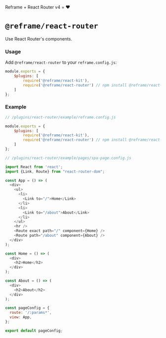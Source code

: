 <!---






    WARNING, READ THIS.
    This is a computed file. Do not edit.
    Edit `/plugins/react-router/readme.template.md` instead.












    WARNING, READ THIS.
    This is a computed file. Do not edit.
    Edit `/plugins/react-router/readme.template.md` instead.












    WARNING, READ THIS.
    This is a computed file. Do not edit.
    Edit `/plugins/react-router/readme.template.md` instead.












    WARNING, READ THIS.
    This is a computed file. Do not edit.
    Edit `/plugins/react-router/readme.template.md` instead.












    WARNING, READ THIS.
    This is a computed file. Do not edit.
    Edit `/plugins/react-router/readme.template.md` instead.






-->
Reframe + React Router v4 = :heart:

# `@reframe/react-router`

Use React Router's components.

### Usage

Add `@reframe/react-router` to your `reframe.config.js`:

~~~js
module.exports = {
    $plugins: [
        require('@reframe/react-kit'),
        require('@reframe/react-router') // npm install @reframe/react-router
    ]
};
~~~

### Example

~~~js
// /plugins/react-router/example/reframe.config.js

module.exports = {
    $plugins: [
        require('@reframe/react-kit'),
        require('@reframe/react-router') // npm install @reframe/react-router
    ]
};
~~~

~~~js
// /plugins/react-router/example/pages/spa-page.config.js

import React from 'react';
import {Link, Route} from "react-router-dom";

const App = () => (
  <div>
    <ul>
      <li>
        <Link to="/">Home</Link>
      </li>
      <li>
        <Link to="/about">About</Link>
      </li>
    </ul>
    <hr />
    <Route exact path="/" component={Home} />
    <Route path="/about" component={About} />
  </div>
);

const Home = () => (
  <div>
    <h2>Home</h2>
  </div>
);

const About = () => (
  <div>
    <h2>About</h2>
  </div>
);

const pageConfig = {
  route: '/:params*',
  view: App,
};

export default pageConfig;
~~~

<!---






    WARNING, READ THIS.
    This is a computed file. Do not edit.
    Edit `/plugins/react-router/readme.template.md` instead.












    WARNING, READ THIS.
    This is a computed file. Do not edit.
    Edit `/plugins/react-router/readme.template.md` instead.












    WARNING, READ THIS.
    This is a computed file. Do not edit.
    Edit `/plugins/react-router/readme.template.md` instead.












    WARNING, READ THIS.
    This is a computed file. Do not edit.
    Edit `/plugins/react-router/readme.template.md` instead.












    WARNING, READ THIS.
    This is a computed file. Do not edit.
    Edit `/plugins/react-router/readme.template.md` instead.






-->
